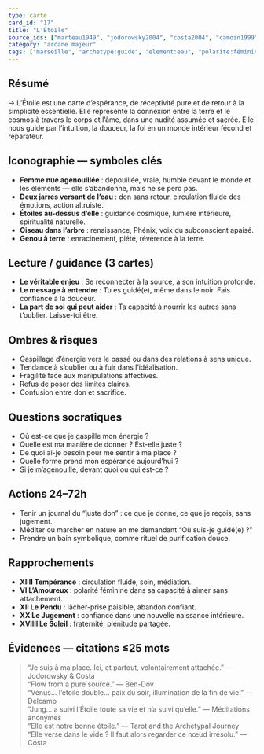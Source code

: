 ```yaml
---
type: carte
card_id: "17"
title: "L'Étoile"
source_ids: ["marteau1949", "jodorowsky2004", "costa2004", "camoin1999", "bendov2017", "delcamp1984", "nadolny2008", "jung", "meditations_anonymes", "tarot_archetypal_journey"]
category: "arcane majeur"
tags: ["marseille", "archetype:guide", "element:eau", "polarite:féminine", "motcle:espérance", "motcle:guérison"]
---
```


## Résumé
→ L’Étoile est une carte d’espérance, de réceptivité pure et de retour à la simplicité essentielle. Elle représente la connexion entre la terre et le cosmos à travers le corps et l’âme, dans une nudité assumée et sacrée. Elle nous guide par l’intuition, la douceur, la foi en un monde intérieur fécond et réparateur.

## Iconographie — symboles clés
- **Femme nue agenouillée** : dépouillée, vraie, humble devant le monde et les éléments — elle s’abandonne, mais ne se perd pas.
- **Deux jarres versant de l’eau** : don sans retour, circulation fluide des émotions, action altruiste.
- **Étoiles au-dessus d’elle** : guidance cosmique, lumière intérieure, spiritualité naturelle.
- **Oiseau dans l’arbre** : renaissance, Phénix, voix du subconscient apaisé.
- **Genou à terre** : enracinement, piété, révérence à la terre.

## Lecture / guidance (3 cartes)
- **Le véritable enjeu** : Se reconnecter à la source, à son intuition profonde.
- **Le message à entendre** : Tu es guidé(e), même dans le noir. Fais confiance à la douceur.
- **La part de soi qui peut aider** : Ta capacité à nourrir les autres sans t’oublier. Laisse-toi être.

## Ombres & risques
- Gaspillage d’énergie vers le passé ou dans des relations à sens unique.
- Tendance à s’oublier ou à fuir dans l’idéalisation.
- Fragilité face aux manipulations affectives.
- Refus de poser des limites claires.
- Confusion entre don et sacrifice.

## Questions socratiques
- Où est-ce que je gaspille mon énergie ?
- Quelle est ma manière de donner ? Est-elle juste ?
- De quoi ai-je besoin pour me sentir à ma place ?
- Quelle forme prend mon espérance aujourd’hui ?
- Si je m’agenouille, devant quoi ou qui est-ce ?

## Actions 24–72h
- Tenir un journal du “juste don” : ce que je donne, ce que je reçois, sans jugement.
- Méditer ou marcher en nature en me demandant “Où suis-je guidé(e) ?”
- Prendre un bain symbolique, comme rituel de purification douce.

## Rapprochements
- **XIIII Tempérance** : circulation fluide, soin, médiation.
- **VI L’Amoureux** : polarité féminine dans sa capacité à aimer sans attachement.
- **XII Le Pendu** : lâcher-prise paisible, abandon confiant.
- **XX Le Jugement** : confiance dans une nouvelle naissance intérieure.
- **XVIIII Le Soleil** : fraternité, plénitude partagée.

## Évidences — citations ≤25 mots
> “Je suis à ma place. Ici, et partout, volontairement attachée.” — Jodorowsky & Costa  
> “Flow from a pure source.” — Ben-Dov  
> “Vénus… l’étoile double… paix du soir, illumination de la fin de vie.” — Delcamp  
> “Jung… a suivi l’Étoile toute sa vie et n’a suivi qu’elle.” — Méditations anonymes  
> “Elle est notre bonne étoile.” — Tarot and the Archetypal Journey  
> “Elle verse dans le vide ? Il faut alors regarder ce nœud irrésolu.” — Costa
